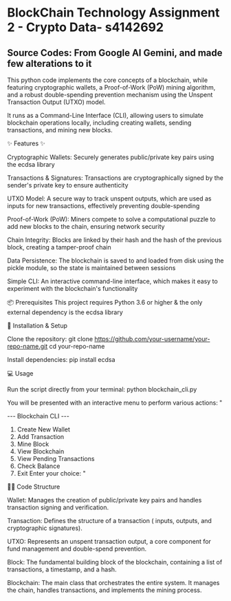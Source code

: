#  BlockChain Technology Assignment 2 - Crypto Data- s4142692  #
## Source Codes: From Google AI Gemini, and made few alterations to it ##


This python code implements the core concepts of a blockchain, while featuring cryptographic wallets, a Proof-of-Work (PoW) mining algorithm, and a robust double-spending prevention mechanism using the Unspent Transaction Output (UTXO) model.

It runs as a Command-Line Interface (CLI), allowing users to simulate blockchain operations locally, including creating wallets, sending transactions, and mining new blocks.

✨ Features ✨

Cryptographic Wallets: Securely generates public/private key pairs using the ecdsa library

Transactions & Signatures: Transactions are cryptographically signed by the sender's private key to ensure authenticity

UTXO Model: A secure way to track unspent outputs, which are used as inputs for new transactions, effectively preventing double-spending

Proof-of-Work (PoW): Miners compete to solve a computational puzzle to add new blocks to the chain, ensuring network security

Chain Integrity: Blocks are linked by their hash and the hash of the previous block, creating a tamper-proof chain

Data Persistence: The blockchain is saved to and loaded from disk using the pickle module, so the state is maintained between sessions

Simple CLI: An interactive command-line interface, which makes it easy to experiment with the blockchain's functionality

📦 Prerequisites
This project requires Python 3.6 or higher & the only external dependency is the ecdsa library

🚀 Installation & Setup

Clone the repository:
git clone https://github.com/your-username/your-repo-name.git
cd your-repo-name

Install dependencies:
pip install ecdsa

💻 Usage

Run the script directly from your terminal:
python blockchain_cli.py

You will be presented with an interactive menu to perform various actions:
"

--- Blockchain CLI ---
1. Create New Wallet
2. Add Transaction
3. Mine Block
4. View Blockchain
5. View Pending Transactions
6. Check Balance
7. Exit
Enter your choice:
"

🧑‍💻 Code Structure

Wallet: Manages the creation of public/private key pairs and handles transaction signing and verification.

Transaction: Defines the structure of a transaction ( inputs, outputs, and cryptographic signatures).

UTXO: Represents an unspent transaction output, a core component for fund management and double-spend prevention.

Block: The fundamental building block of the blockchain, containing a list of transactions, a timestamp, and a hash.

Blockchain: The main class that orchestrates the entire system. It manages the chain, handles transactions, and implements the mining process.
